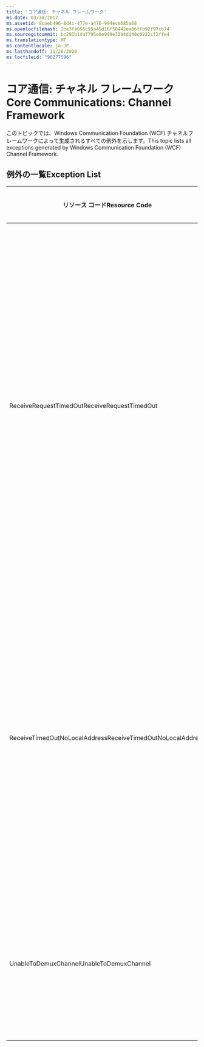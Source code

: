 ```yaml
---
title: 'コア通信: チャネル フレームワーク'
ms.date: 03/30/2017
ms.assetid: 8caeb496-8d4c-477e-a476-994ece685a68
ms.openlocfilehash: 2be3fa056c95a45d16f50442ee86ffb92f97cb74
ms.sourcegitcommit: bc293b14af795e0e999e3304dd40c0222cf2ffe4
ms.translationtype: MT
ms.contentlocale: ja-JP
ms.lasthandoff: 11/26/2020
ms.locfileid: "96277596"
---
```

# <a name="core-communications-channel-framework"></a><span data-ttu-id="8379c-102">コア通信: チャネル フレームワーク</span><span class="sxs-lookup"><span data-stu-id="8379c-102">Core Communications: Channel Framework</span></span>

<span data-ttu-id="8379c-103">このトピックでは、Windows Communication Foundation (WCF) チャネルフレームワークによって生成されるすべての例外を示します。</span><span class="sxs-lookup"><span data-stu-id="8379c-103">This topic lists all exceptions generated by Windows Communication Foundation (WCF) Channel Framework.</span></span>  
  
## <a name="exception-list"></a><span data-ttu-id="8379c-104">例外の一覧</span><span class="sxs-lookup"><span data-stu-id="8379c-104">Exception List</span></span>  
  
|<span data-ttu-id="8379c-105">リソース コード</span><span class="sxs-lookup"><span data-stu-id="8379c-105">Resource Code</span></span>|<span data-ttu-id="8379c-106">リソースの文字列</span><span class="sxs-lookup"><span data-stu-id="8379c-106">Resource String</span></span>|  
|-------------------|---------------------|  
|<span data-ttu-id="8379c-107">ReceiveRequestTimedOut</span><span class="sxs-lookup"><span data-stu-id="8379c-107">ReceiveRequestTimedOut</span></span>|<span data-ttu-id="8379c-108">指定されたローカル アドレスで受信された要求は、指定された時間の経過後にタイムアウトしました。</span><span class="sxs-lookup"><span data-stu-id="8379c-108">The received request on the specified local address has timed out after the specified time.</span></span> <span data-ttu-id="8379c-109">この操作に割り当てられた時間は、より長いタイムアウト時間の一部であった可能性があります。</span><span class="sxs-lookup"><span data-stu-id="8379c-109">The time allotted to this operation may have been a portion of a longer timeout.</span></span>|  
|<span data-ttu-id="8379c-110">ReceiveTimedOutNoLocalAddress</span><span class="sxs-lookup"><span data-stu-id="8379c-110">ReceiveTimedOutNoLocalAddress</span></span>|<span data-ttu-id="8379c-111">受信操作は指定された時間の経過後にタイムアウトになります。</span><span class="sxs-lookup"><span data-stu-id="8379c-111">The receive operation has timed out after the specified time.</span></span> <span data-ttu-id="8379c-112">この操作に割り当てられた時間は、より長いタイムアウト時間の一部であった可能性があります。</span><span class="sxs-lookup"><span data-stu-id="8379c-112">The time allotted to this operation may have been a portion of a longer timeout.</span></span>|  
|<span data-ttu-id="8379c-113">UnableToDemuxChannel</span><span class="sxs-lookup"><span data-stu-id="8379c-113">UnableToDemuxChannel</span></span>|<span data-ttu-id="8379c-114">指定されたアクションでメッセージを受け入れるチャネルがありません。</span><span class="sxs-lookup"><span data-stu-id="8379c-114">No channel is available to accept the message with the specified action.</span></span>|
